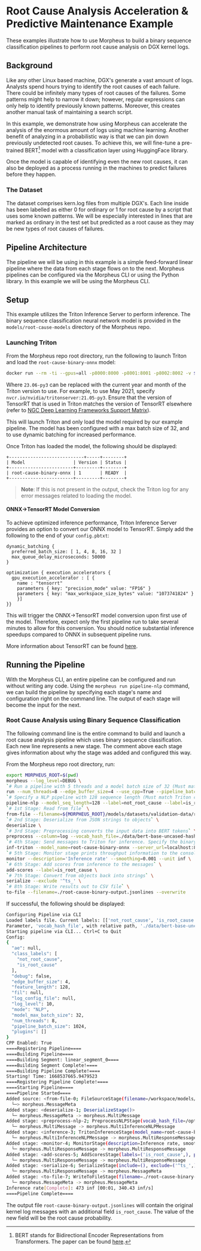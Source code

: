 <!--
SPDX-FileCopyrightText: Copyright (c) 2021-2024, NVIDIA CORPORATION & AFFILIATES. All rights reserved.
SPDX-License-Identifier: Apache-2.0

Licensed under the Apache License, Version 2.0 (the "License");
you may not use this file except in compliance with the License.
You may obtain a copy of the License at

http://www.apache.org/licenses/LICENSE-2.0

Unless required by applicable law or agreed to in writing, software
distributed under the License is distributed on an "AS IS" BASIS,
WITHOUT WARRANTIES OR CONDITIONS OF ANY KIND, either express or implied.
See the License for the specific language governing permissions and
limitations under the License.
-->

# Root Cause Analysis Acceleration & Predictive Maintenance Example

These examples illustrate how to use Morpheus to build a binary sequence classification pipelines to perform root cause analysis on DGX kernel logs.

## Background

Like any other Linux based machine, DGX's generate a vast amount of logs. Analysts spend hours trying to identify the root causes of each failure. There could be infinitely many types of root causes of the failures. Some patterns might help to narrow it down; however, regular expressions can only help to identify previously known patterns. Moreover, this creates another manual task of maintaining a search script.

In this example, we demonstrate how using Morpheus can accelerate the analysis of the enormous amount of logs using machine learning. Another benefit of analyzing in a probabilistic way is that we can pin down previously undetected root causes. To achieve this, we will fine-tune a pre-trained BERT[^1] model with a classification layer using HuggingFace library.

Once the model is capable of identifying even the new root causes, it can also be deployed as a process running in the machines to predict failures before they happen.

[^1]: BERT stands for Bidirectional Encoder Representations from Transformers. The paper can be found [here](https://arxiv.org/pdf/1810.04805.pdf).

### The Dataset

The dataset comprises kern.log files from multiple DGX's. Each line inside has been labelled as either 0 for ordinary or 1 for root cause by a script that uses some known patterns. We will be especially interested in lines that are marked as ordinary in the test set but predicted as a root cause as they may be new types of root causes of failures.

## Pipeline Architecture

The pipeline we will be using in this example is a simple feed-forward linear pipeline where the data from each stage flows on to the next. Morpheus pipelines can be configured via the Morpheus CLI or using the Python library. In this example we will be using the Morpheus CLI.

## Setup

This example utilizes the Triton Inference Server to perform inference. The binary sequence classification neural network model is provided in the `models/root-cause-models` directory of the Morpheus repo.

### Launching Triton

From the Morpheus repo root directory, run the following to launch Triton and load the `root-cause-binary-onnx` model:

```bash
docker run --rm -ti --gpus=all -p8000:8000 -p8001:8001 -p8002:8002 -v $PWD/models:/models nvcr.io/nvidia/tritonserver:23.06-py3 tritonserver --model-repository=/models/triton-model-repo --exit-on-error=false --model-control-mode=explicit --load-model root-cause-binary-onnx
```

Where `23.06-py3` can be replaced with the current year and month of the Triton version to use. For example, to use May 2021, specify `nvcr.io/nvidia/tritonserver:21.05-py3`. Ensure that the version of TensorRT that is used in Triton matches the version of TensorRT elsewhere (refer to [NGC Deep Learning Frameworks Support Matrix](https://docs.nvidia.com/deeplearning/frameworks/support-matrix/index.html)).

This will launch Triton and only load the model required by our example pipeline. The model has been configured with a max batch size of 32, and to use dynamic batching for increased performance.

Once Triton has loaded the model, the following should be displayed:

```
+----------------------------+-----+--------+
| Model                  | Version | Status |
+------------------------+---------+--------+
| root-cause-binary-onnx | 1       | READY  |
+------------------------+---------+--------+

```
> **Note**: If this is not present in the output, check the Triton log for any error messages related to loading the model.

#### ONNX->TensorRT Model Conversion

To achieve optimized inference performance, Triton Inference Server provides an option to convert our ONNX model to TensorRT. Simply add the following to the end of your `config.pbtxt`:
```
dynamic_batching {
  preferred_batch_size: [ 1, 4, 8, 16, 32 ]
  max_queue_delay_microseconds: 50000
}

optimization { execution_accelerators {
  gpu_execution_accelerator : [ {
    name : "tensorrt"
    parameters { key: "precision_mode" value: "FP16" }
    parameters { key: "max_workspace_size_bytes" value: "1073741824" }
    }]
}}
```
This will trigger the ONNX->TensorRT model conversion upon first use of the model. Therefore, expect only the first pipeline run to take several minutes to allow for this conversion. You should notice substantial inference speedups compared to ONNX in subsequent pipeline runs.

More information about TensorRT can be found [here](https://developer.nvidia.com/tensorrt).

## Running the Pipeline

With the Morpheus CLI, an entire pipeline can be configured and run without writing any code. Using the `morpheus run pipeline-nlp` command, we can build the pipeline by specifying each stage's name and configuration right on the command line. The output of each stage will become the input for the next.

### Root Cause Analysis using Binary Sequence Classification

The following command line is the entire command to build and launch a root cause analysis pipeline which uses binary sequence classification. Each new line represents a new stage. The comment above each stage gives information about why the stage was added and configured this way.

From the Morpheus repo root directory, run:

```bash
export MORPHEUS_ROOT=$(pwd)
morpheus --log_level=DEBUG \
`# Run a pipeline with 5 threads and a model batch size of 32 (Must match Triton config)` \
run --num_threads=8 --edge_buffer_size=4 --use_cpp=True --pipeline_batch_size=1024 --model_max_batch_size=32 \
`# Specify a NLP pipeline with 128 sequence length (Must match Triton config)` \
pipeline-nlp --model_seq_length=128 --label=not_root_cause --label=is_root_cause \
`# 1st Stage: Read from file` \
from-file --filename=${MORPHEUS_ROOT}/models/datasets/validation-data/root-cause-validation-data-input.jsonlines \
`# 2nd Stage: Deserialize from JSON strings to objects` \
deserialize \
`# 3rd Stage: Preprocessing converts the input data into BERT tokens` \
preprocess --column=log --vocab_hash_file=./data/bert-base-uncased-hash.txt --truncation=True --do_lower_case=True --add_special_tokens=False \
`# 4th Stage: Send messages to Triton for inference. Specify the binary model loaded in Setup` \
inf-triton --model_name=root-cause-binary-onnx --server_url=localhost:8000 \
`# 5th Stage: Monitor stage prints throughput information to the console` \
monitor --description='Inference rate' --smoothing=0.001 --unit inf \
`# 6th Stage: Add scores from inference to the messages` \
add-scores --label=is_root_cause \
`# 7th Stage: Convert from objects back into strings` \
serialize --exclude '^ts_' \
`# 8th Stage: Write results out to CSV file` \
to-file --filename=./root-cause-binary-output.jsonlines --overwrite
```

If successful, the following should be displayed:

```bash
Configuring Pipeline via CLI
Loaded labels file. Current labels: [['not_root_cause', 'is_root_cause']]
Parameter, 'vocab_hash_file', with relative path, './data/bert-base-uncased-hash.txt', does not exist. Using package relative location: '/opt/conda/envs/morpheus/lib/python3.8/site-packages/morpheus/./data/bert-base-uncased-hash.txt'
Starting pipeline via CLI... Ctrl+C to Quit
Config:
{
  "ae": null,
  "class_labels": [
    "not_root_cause",
    "is_root_cause"
  ],
  "debug": false,
  "edge_buffer_size": 4,
  "feature_length": 128,
  "fil": null,
  "log_config_file": null,
  "log_level": 10,
  "mode": "NLP",
  "model_max_batch_size": 32,
  "num_threads": 8,
  "pipeline_batch_size": 1024,
  "plugins": []
}
CPP Enabled: True
====Registering Pipeline====
====Building Pipeline====
====Building Segment: linear_segment_0====
====Building Segment Complete!====
====Building Pipeline Complete!====
Starting! Time: 1668537665.9479523
====Registering Pipeline Complete!====
====Starting Pipeline====
====Pipeline Started====
Added source: <from-file-0; FileSourceStage(filename=/workspace/models/datasets/validation-data/root-cause-validation-data-input.jsonlines, iterative=False, file_type=FileTypes.Auto, repeat=1, filter_null=True)>
  └─> morpheus.MessageMeta
Added stage: <deserialize-1; DeserializeStage()>
  └─ morpheus.MessageMeta -> morpheus.MultiMessage
Added stage: <preprocess-nlp-2; PreprocessNLPStage(vocab_hash_file=/opt/conda/envs/morpheus/lib/python3.8/site-packages/morpheus/data/bert-base-uncased-hash.txt, truncation=True, do_lower_case=True, add_special_tokens=False, stride=-1, column=log)>
  └─ morpheus.MultiMessage -> morpheus.MultiInferenceNLPMessage
Added stage: <inference-3; TritonInferenceStage(model_name=root-cause-binary-onnx, server_url=localhost:8001, force_convert_inputs=True, use_shared_memory=False)>
  └─ morpheus.MultiInferenceNLPMessage -> morpheus.MultiResponseMessage
Added stage: <monitor-4; MonitorStage(description=Inference rate, smoothing=0.001, unit=inf, delayed_start=False, determine_count_fn=None)>
  └─ morpheus.MultiResponseMessage -> morpheus.MultiResponseMessage
Added stage: <add-scores-5; AddScoresStage(labels=('is_root_cause',), prefix=)>
  └─ morpheus.MultiResponseMessage -> morpheus.MultiResponseMessage
Added stage: <serialize-6; SerializeStage(include=(), exclude=('^ts_',), fixed_columns=True)>
  └─ morpheus.MultiResponseMessage -> morpheus.MessageMeta
Added stage: <to-file-7; WriteToFileStage(filename=./root-cause-binary-output.jsonlines, overwrite=True, file_type=FileTypes.Auto, include_index_col=True)>
  └─ morpheus.MessageMeta -> morpheus.MessageMeta
Inference rate[Complete]: 473 inf [00:01, 340.43 inf/s]
====Pipeline Complete====
```

The output file `root-cause-binary-output.jsonlines` will contain the original kernel log messages with an additional field `is_root_cause`. The value of the new field will be the root cause probability.
